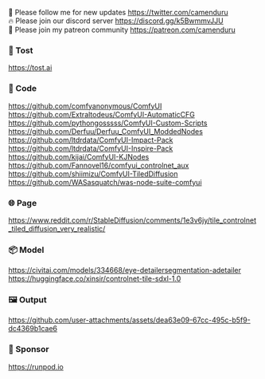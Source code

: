🐣 Please follow me for new updates https://twitter.com/camenduru <br />
🔥 Please join our discord server https://discord.gg/k5BwmmvJJU <br />
🥳 Please join my patreon community https://patreon.com/camenduru <br />

###  🥪 Tost
https://tost.ai

### 🧬 Code
https://github.com/comfyanonymous/ComfyUI <br />
https://github.com/Extraltodeus/ComfyUI-AutomaticCFG <br />
https://github.com/pythongosssss/ComfyUI-Custom-Scripts <br />
https://github.com/Derfuu/Derfuu_ComfyUI_ModdedNodes <br />
https://github.com/ltdrdata/ComfyUI-Impact-Pack <br />
https://github.com/ltdrdata/ComfyUI-Inspire-Pack <br />
https://github.com/kijai/ComfyUI-KJNodes <br />
https://github.com/Fannovel16/comfyui_controlnet_aux <br />
https://github.com/shiimizu/ComfyUI-TiledDiffusion <br />
https://github.com/WASasquatch/was-node-suite-comfyui <br />

### 🌐 Page
https://www.reddit.com/r/StableDiffusion/comments/1e3v6jy/tile_controlnet_tiled_diffusion_very_realistic/

### 📦 Model
https://civitai.com/models/334668/eye-detailersegmentation-adetailer <br />
https://huggingface.co/xinsir/controlnet-tile-sdxl-1.0 <br />

### 🖼 Output

https://github.com/user-attachments/assets/dea63e09-67cc-495c-b5f9-dc4369b1cae6

### 🏢 Sponsor
https://runpod.io
